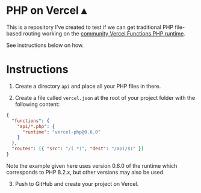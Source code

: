 # PHP on Vercel ▴

This is a repository I've created to test if we can get traditional PHP file-based
routing working on the [community Vercel Functions PHP runtime](https://github.com/vercel-community/php).

See instructions below on how.

# Instructions

1. Create a directory `api` and place all your PHP files in there.

2. Create a file called `vercel.json` at the root of your project folder with the following content:

```json
{
  "functions": {
    "api/*.php": {
      "runtime": "vercel-php@0.6.0"
    }
  },
  "routes": [{ "src": "/(.*)", "dest": "/api/$1" }]
}
```

Note the example given here uses version 0.6.0 of the runtime which corresponds to PHP 8.2.x,
but other versions may also be used.

3. Push to GitHub and create your project on Vercel.
